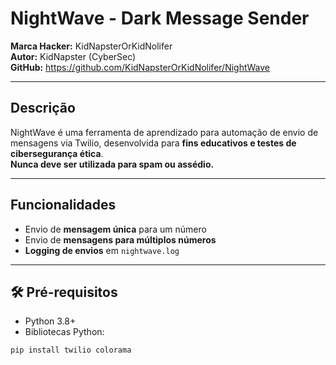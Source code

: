 # NightWave - Dark Message Sender

**Marca Hacker:** KidNapsterOrKidNolifer  
**Autor:** KidNapster (CyberSec)  
**GitHub:** https://github.com/KidNapsterOrKidNolifer/NightWave

---

## Descrição

NightWave é uma ferramenta de aprendizado para automação de envio de mensagens via Twilio, desenvolvida para **fins educativos e testes de cibersegurança ética**.  
**Nunca deve ser utilizada para spam ou assédio.**  

---

## Funcionalidades

- Envio de **mensagem única** para um número  
- Envio de **mensagens para múltiplos números**  
- **Logging de envios** em `nightwave.log`  
---

## 🛠 Pré-requisitos

- Python 3.8+  
- Bibliotecas Python:
```bash
pip install twilio colorama
